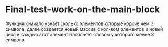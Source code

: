 # Final-test-work-on-the-main-block

Функция сначало узнает сколько элементов которые короче чем 3 символа, далее создается новый массив с кол-вом элементов и новый цикл в каждый этот элемент наполняет словом у которого менее 3 символа

